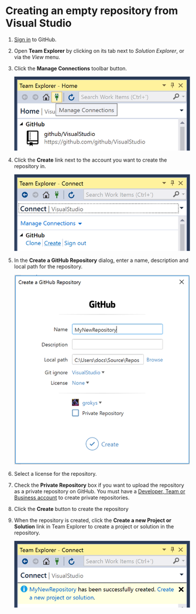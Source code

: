 # Creating an empty repository from Visual Studio

1. [Sign in](../getting-started/authenticating-to-github.md) to GitHub.

2. Open **Team Explorer** by clicking on its tab next to *Solution Explorer*, or via the *View* menu.

3. Click the **Manage Connections** toolbar button.

   ![The manage connections toolbar button in Team Explorer](images/manage-connections.png)

4. Click the **Create** link next to the account you want to create the repository in.

   ![The create link in the Team Explorer pane](images/create-link.png)

5. In the **Create a GitHub Repository** dialog, enter a name, description and local path for the repository.

    ![The create a GitHub repository dialog](images/create-dialog.png)

6. Select a license for the repository.

7. Check the **Private Repository** box if you want to upload the repository as a private repository on GitHub. You must have a [Developer, Team or Business account](https://github.com/pricing) to create private repositories.

8. Click the **Create** button to create the repository

9. When the repository is created, click the **Create a new Project or Solution** link in Team Explorer to create a project or solution in the repository.

    ![Successful repository creation message at the top of the Team Explorer pane](images/successful-creation-message.png)
